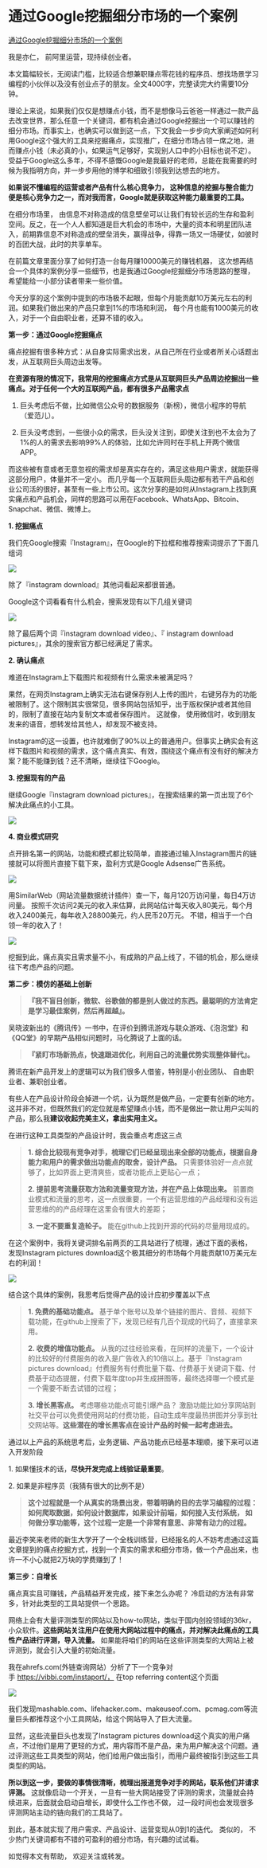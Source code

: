# 通过Google挖掘细分市场的一个案例
[通过Google挖掘细分市场的一个案例](https://mp.weixin.qq.com/s?__biz=MzI2OTM2NzA2OA==&mid=2247483671&idx=1&sn=9971c29687a212cf1854df6c9b33d7a7&scene=21#wechat_redirect) 

 我是亦仁， 前阿里运营，现持续创业者。

本文篇幅较长，无阅读门槛，比较适合想兼职赚点零花钱的程序员、想找场景学习编程的小伙伴以及没有创业点子的朋友。全文4000字，完整读完大约需要10分钟。

理论上来说，如果我们仅仅是想赚点小钱，而不是想像马云爸爸一样通过一款产品去改变世界，那么任意一个关键词，都有机会通过Google挖掘出一个可以赚钱的细分市场。而事实上，也确实可以做到这一点，下文我会一步步向大家阐述如何利用Google这个强大的工具来挖掘痛点，实现推广，在细分市场占领一席之地，进而赚点小钱（未必真的小，如果运气足够好，实现别人口中的小目标也说不定）。受益于Google这么多年，不得不感慨Google是我最好的老师，总能在我需要的时候为我指明方向，并一步步用他的博学和细致引领我到达想去的地方。

**如果说不懂编程的运营或者产品有什么核心竞争力， 这种信息的挖掘与整合能力便是核心竞争力之一，而对我而言，Google就是获取这种能力最重要的工具。** 

在细分市场里， 由信息不对称造成的信息壁垒可以让我们有较长远的生存和盈利空间。反之，在一个人人都知道是巨大机会的市场中，大量的资本和明星团队进入，前期靠信息不对称造成的壁垒消失，赢得战争，得靠一场又一场硬仗，如彼时的百团大战，此时的共享单车。  

在前篇文章里面分享了如何打造一台每月赚10000美元的赚钱机器， 这次想再结合一个具体的案例分享一些细节，也是我通过Google挖掘细分市场思路的整理，希望能给一小部分读者带来一些价值。

今天分享的这个案例中提到的市场极不起眼，但每个月能贡献10万美元左右的利润。如果我们做出来的产品只拿到1%的市场和利润， 每个月也能有1000美元的收入，对于一个自由职业者，还算不错的收入。  

**第一步：通过Google挖掘痛点**

痛点挖掘有很多种方式：从自身实际需求出发，从自己所在行业或者所关心话题出发，从互联网巨头周边出发等。

**在资源有限的情况下，我常用的挖掘痛点方式是从互联网巨头产品周边挖掘出一些痛点。对于任何一个大的互联网产品，都有很多产品需求点**

1.  巨头考虑后不做，比如微信公众号的数据服务（新榜），微信小程序的导航（爱范儿）。  
    
2.  巨头没考虑到，一些很小众的需求，巨头没关注到，即使关注到也不太会为了1%的人的需求去影响99%人的体验，比如允许同时在手机上开两个微信APP。  
    

而这些被有意或者无意忽视的需求却是真实存在的，满足这些用户需求，就能获得这部分用户，体量并不一定小。 而几乎每一个互联网巨头周边都有若干产品和创业公司活的很好，甚至有一些上市公司。这次分享的是如何从Instagram上找到真实痛点和产品机会，同样的思路可以用在Facebook、WhatsApp、Bitcoin、Snapchat、微信、微博上。   

**1\. 挖掘痛点**  

我们先Google搜索『Instagram』，在Google的下拉框和推荐搜索词提示了下面几组词

![](http://mmbiz.qpic.cn/mmbiz_png/KMaLruUdmIgbaRAncicYG0fzsVeicyasIxS4GYjzkL3Hf6ogbrXEjskFYlY7IeJm8CRv5aRgx4feW4DOHwD2hrfA/0?wx_fmt=png)

除了『instagram download』其他词看起来都很普通。

Google这个词看看有什么机会，搜索发现有以下几组关键词

![](http://mmbiz.qpic.cn/mmbiz_png/KMaLruUdmIgbaRAncicYG0fzsVeicyasIxfYoiaWDS5Vweb4iauC6WLicQwY3o3pYuZtvXeyBrcXVqS1VJQAicYsSwIQ/0?wx_fmt=png)

除了最后两个词『instagram download video』、『 instagram download pictures』，其余的搜索官方都已经满足了需求。

**2\. 确认痛点**  

难道在Instagram上下载图片和视频有什么需求未被满足吗？ 

果然，在网页Instagram上确实无法右键保存别人上传的图片，右键另存为的功能被限制了。这个限制其实很常见，很多网站包括知乎，出于版权保护或者其他目的，限制了直接在站内复制文本或者保存图片。 这就像， 使用微信时，收到朋友发来的语音，想转发给其他人，却发现不被支持。

Instagram的这一设置，也许就难倒了90%以上的普通用户。但事实上确实会有这样下载图片和视频的需求，这个痛点真实、有效，围绕这个痛点有没有好的解决方案？能不能赚到钱？还不清晰，继续往下Google。  

**3\. 挖掘现有的产品**

继续Google『instagram download pictures』，在搜索结果的第一页出现了6个解决此痛点的小工具。

![](http://mmbiz.qpic.cn/mmbiz_jpg/KMaLruUdmIgbaRAncicYG0fzsVeicyasIx3jYfR8F61vVMRDHje2vQicmiaopRtL5IbUcmAdoJzp6Vv6KCkdrLKUicA/0?wx_fmt=jpeg)

**4\. 商业模式研究**  

点开排名第一的网站，功能和模式都比较简单，直接通过输入Instagram图片的链接就可以将图片直接下载下来，盈利方式是Google Adsense广告系统。 

![](http://mmbiz.qpic.cn/mmbiz_jpg/KMaLruUdmIgbaRAncicYG0fzsVeicyasIxtKibNOaBBOATCR4ibS2fjU3LV5Anic0ehBovFkVOeTvtsXnRenzhwqX7w/0?wx_fmt=jpeg)

用SimilarWeb（网站流量数据统计插件）查一下，每月120万访问量，每日4万访问量。 按照千次访问2美元的收入来估算，此网站估计每天收入80美元，每个月收入2400美元，每年收入28800美元，约人民币20万元。 不错，相当于一个白领一年的收入了！

![](http://mmbiz.qpic.cn/mmbiz_png/KMaLruUdmIgbaRAncicYG0fzsVeicyasIxpbPQlB9PCibj86Wbz94Ms6agqkribDYXPPxbu6CejUNL8MicvSniaGIvew/0?wx_fmt=png)

挖掘到此，痛点真实且需求量不小，有成熟的产品上线了，不错的机会，那么继续往下考虑产品的问题。  

**第二步：模仿的基础上创新**

> **『我不盲目创新，微软、谷歌做的都是别人做过的东西。最聪明的方法肯定是学习最佳案例，然后再超越』。** 

吴晓波新出的《腾讯传》一书中，在评价到腾讯游戏与联众游戏、《泡泡堂》和《QQ堂》的早期产品相似问题时，马化腾说了上面的话。

> **『紧盯市场新热点，快速跟进优化，利用自己的流量优势实现整体替代』。** 

腾讯在新产品开发上的逻辑可以为我们很多人借鉴，特别是小创业团队、 自由职业者、兼职创业者。

有些人在产品设计阶段会掉进一个坑，认为既然是做产品，一定要有创新的地方。 这并非不对，但既然我们的定位就是希望赚点小钱，而不是做出一款让用户尖叫的产品，那么我**建议收起完美主义，拿出实用主义。**   

在进行这种工具类型的产品设计时，我会重点考虑这三点

> **1\. 综合比较现有竞争对手，梳理它们已经呈现出来全部的功能点，根据自身能力和用户的需求做出功能点的取舍，设计产品。** 只需要体验好一点点就够了，比如界面上更清爽些，或者功能点上更贴心一点；
> 
> **2\. 提前思考流量获取方法和流量变现方法，并在产品上体现出来。** 前置商业模式和流量的思考，这一点很重要，一个有运营思维的产品经理和没有运营思维的的产品经理在这里会有很大的差距；
> 
> **3\. 一定不要重复造轮子。** 能在github上找到开源的代码的尽量用现成的。

在这个案例中，我将关键词排名前两页的工具站进行了梳理，通过下面的表格， 发现Instagram pictures download这个极其细分的市场每个月能贡献10万美元左右的利润！

![](http://mmbiz.qpic.cn/mmbiz_png/KMaLruUdmIgbaRAncicYG0fzsVeicyasIxdKR2yrARjYWSxHpticMSibX59zhVsr9zXhWxiaFsUtbfIoPaic2PD8YNAQ/0?wx_fmt=png)

结合这个具体的案例，我思考后觉得产品的设计应初步覆盖以下点

> **1\. 免费的基础功能点。**  基于单个账号以及单个链接的图片、音频、视频下载功能，在github上搜索了下，发现已经有几百个现成的代码了，直接拿来用。
> 
> **2\. 收费的增值功能点。** 从我的过往经验来看，在同样的流量下，一个设计的比较好的付费服务的收入是广告收入的10倍以上。基于『Instagram pictures download』付费服务有付费批量下载、付费基于关键词下载、付费基于动态提醒，付费下载年度top并生成拼图等，最终选择哪一个模式是一个需要不断去试错的过程；  
> 
> **3\. 增长黑客点。** 考虑哪些功能点可能引爆产品？ 激励功能比如分享网站到社交平台可以免费使用网站的付费功能，自动生成年度最热拼图并分享到社交网站等。**这些潜在的增长黑客点在设计产品的时候一起考虑进去。**   

通过以上产品的系统思考后，业务逻辑、产品功能点已经基本理顺，接下来可以进入开发阶段  

1\. 如果懂技术的话，**尽快开发完成上线验证最重要**。

2\. 如果是非程序员（我猜有很大的比例不是）

> **这个过程就是一个从真实的场景出发，带着明确的目的去学习编程的过程：如何爬取数据，如何设计数据库，如果设计前端，如何接入支付系统， 如何做分享功能等，这个过程一定是一个非常有意思、非常有动力的过程。**   

最近李笑来老师的新生大学开了一个全栈训练营，已经报名的人不妨考虑通过这篇文章提到的痛点挖掘方式，找到一个真实的需求和细分市场，做一个产品出来，也许一不小心就把2万块的学费赚到了！  

**第三步：自增长**

痛点真实且可赚钱，产品精益开发完成，接下来怎么办呢？ 冷启动的方法有非常多，针对此类型的工具站提供一个思路。

网络上会有大量评测类型的网站以及how-to网站，类似于国内创投领域的36kr，小众软件。**这些网站关注用户在使用大网站过程中的痛点，并对解决此痛点的工具性产品进行评测，导入流量。** 如果能将咱们的网站在这些评测类型的大网站上被评测到，就会引入大量的初始流量。

我在ahrefs.com(外链查询网站）分析了下一个竞争对手 https://vibbi.com/instaport/， 在top referring content这个页面

![](http://mmbiz.qpic.cn/mmbiz_jpg/KMaLruUdmIgbaRAncicYG0fzsVeicyasIx669UZSXTIGV2vKibN7FXJTqX0VO1Hja82yP4npF0WRguA34ptVP0kMA/0?wx_fmt=jpeg)

我们发现mashable.com、lifehacker.com、makeuseof.com、pcmag.com等流量巨头都推荐这个小工具网站，给这个网站导入了巨大流量。

显然，这些流量巨头也发现了Instagram pictures download这个真实的用户痛点，不过他们是用了更轻的方式，用内容而不是产品，来为用户解决这个问题。通过评测这些工具类型的网站，他们给用户做出指引，而用户最终被指引到这些工具类型的网站。

**所以到这一步，要做的事情很清晰，梳理出报道竞争对手的网站，联系他们并请求评测。** 这就像启动一个开关，一旦有一些大网站接受了评测的需求，流量就会持续进来，后面就会启动自增长，即使什么工作也不做， 过一段时间也会发现很多评测网站主动的链向我们的工具站了。

到此，基本就实现了用户需求、产品设计、运营变现从0到1的迭代。 类似的， 不少热门关键词都有不错的可盈利的细分市场，有兴趣的试试看。

如觉得本文有帮助， 欢迎关注或转发。